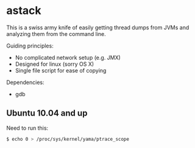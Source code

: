 # astack

This is a swiss army knife of easily getting thread dumps
from JVMs and analyzing them from the command line.

Guiding principles:

 - No complicated network setup (e.g. JMX)
 - Designed for linux (sorry OS X)
 - Single file script for ease of copying


Dependencies:

 - gdb


## Ubuntu 10.04 and up

Need to run this:

```bash
$ echo 0 > /proc/sys/kernel/yama/ptrace_scope
```
